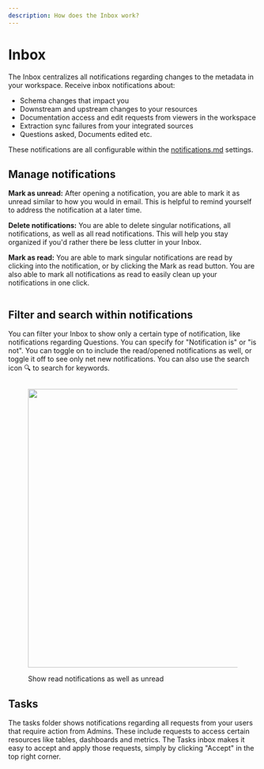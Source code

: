 ```yaml
---
description: How does the Inbox work?
---
```


# Inbox

The Inbox centralizes all notifications regarding changes to the metadata in your workspace. Receive inbox notifications about:

* Schema changes that impact you
* Downstream and upstream changes to your resources
* Documentation access and edit requests from viewers in the workspace
* Extraction sync failures from your integrated sources
* Questions asked, Documents edited etc.

These notifications are all configurable within the [notifications.md](notifications.md "mention") settings.

## Manage notifications

**Mark as unread:** After opening a notification, you are able to mark it as unread similar to how you would in email. This is helpful to remind yourself to address the notification at a later time.

**Delete notifications:** You are able to delete singular notifications, all notifications, as well as all read notifications. This will help you stay organized if you'd rather there be less clutter in your Inbox.

**Mark as read:** You are able to mark singular notifications are read by clicking into the notification, or by clicking the Mark as read button. You are also able to mark all notifications as read to easily clean up your notifications in one click.

<figure><img src="../.gitbook/assets/Screenshot 2023-10-13 at 9.30.42 AM.png" alt=""><figcaption></figcaption></figure>

## Filter and search within notifications

You can filter your Inbox to show only a certain type of notification, like notifications regarding Questions. You can specify for "Notification is" or "is not". You can toggle on to include the read/opened notifications as well, or toggle it off to see only net new notifications. You can also use the search icon :mag: to search for keywords.

<figure><img src="../.gitbook/assets/Kapture 2023-10-12 at 17.04.30.gif" alt=""><figcaption></figcaption></figure>

<div align="left">

<figure><img src="../.gitbook/assets/Screenshot 2023-10-12 at 5.05.27 PM.png" alt="" width="563"><figcaption><p>Show read notifications as well as unread</p></figcaption></figure>

</div>

## Tasks

The tasks folder shows notifications regarding all requests from your users that require action from Admins. These include requests to access certain resources like tables, dashboards and metrics. The Tasks inbox makes it easy to accept and apply those requests, simply by clicking "Accept" in the top right corner.

<figure><img src="../.gitbook/assets/Screenshot 2023-10-13 at 10.55.54 AM.png" alt=""><figcaption></figcaption></figure>

